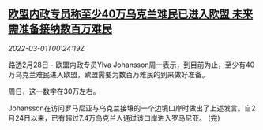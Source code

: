 <!--1646094663000-->
[欧盟内政专员称至少40万乌克兰难民已进入欧盟 未来需准备接纳数百万难民](https://cn.reuters.com/article/eu-ukraine-refugees-0228-mon-idCNKBS2KY2Z1)
------

<div><i>2022-03-01T00:24:19Z</i></div><p>路透2月28日 - 欧盟内政专员Ylva Johansson周一表示，到目前为止，至少有40万乌克兰难民进入欧盟，欧盟需要为数百万难民的到来做好准备。</p><p>周日，这一数字在30万左右。</p><p>Johansson在访问罗马尼亚与乌克兰接壤的一个边境口岸时做出了上述发言。自2月24日以来，已有超过7.4万乌克兰人通过该口岸进入罗马尼亚。 (完)</p>
